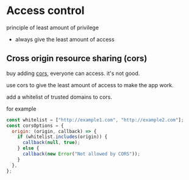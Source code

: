 # Access control

principle of least amount of privilege

- always give the least amount of access

## Cross origin resource sharing (cors)

buy adding [cors](https://www.npmjs.com/package/cors), everyone can access. it's not good.

use cors to give the least amount of access to make the app work.

add a whitelist of trusted domains to cors.

for example

```javascript
const whitelist = ["http://example1.com", "http://example2.com"];
const corsOptions = {
  origin: (origin, callback) => {
    if (whitelist.includes(origin)) {
      callback(null, true);
    } else {
      callback(new Error("Not allowed by CORS"));
    }
  },
};
```
